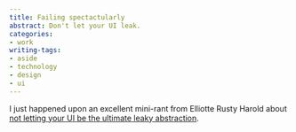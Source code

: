 ```yaml
---
title: Failing spectactularly
abstract: Don't let your UI leak.
categories:
- work
writing-tags:
- aside
- technology
- design
- ui
---
```


I just happened upon an excellent mini-rant from Elliotte Rusty Harold about [not letting your UI be the ultimate leaky abstraction][1].

   [1]: http://cafeconleche.org/books/xmljava/chapters/ch06s05.html
